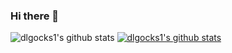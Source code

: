 ### Hi there 👋

![dlgocks1's github stats](https://github-readme-stats.vercel.app/api?username=dlgocks1&show_icons=true)
[![dlgocks1's github stats](https://github-readme-stats.vercel.app/api/top-langs/?username=dlgocks1&show_icons=true&hide_border=true&title_color=004386&icon_color=004386&layout=compact)](https://github.com/dlgocks1)

<!--
**dlgocks1/dlgocks1** is a ✨ _special_ ✨ repository because its `README.md` (this file) appears on your GitHub profile.

Here are some ideas to get you started:

- 🔭 I’m currently working on ...
- 🌱 I’m currently learning ...
- 👯 I’m looking to collaborate on ...
- 🤔 I’m looking for help with ...
- 💬 Ask me about ...
- 📫 How to reach me: ...
- 😄 Pronouns: ...
- ⚡ Fun fact: ...
-->

